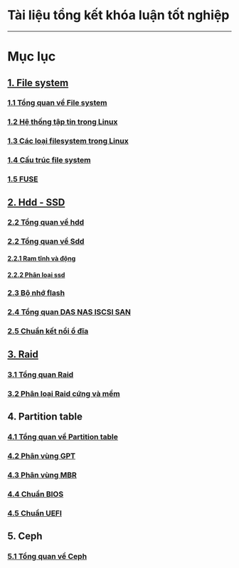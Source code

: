 # Tài liệu tổng kết khóa luận tốt nghiệp
-------------------------------------------
# Mục lục
## [1. File system](https://github.com/lacoski/khoa-luan/tree/master/Filesystem)
### [1.1 Tổng quan về File system](https://github.com/lacoski/khoa-luan/blob/master/Filesystem/filesystem.md)
### [1.2 Hệ thống tập tin trong Linux](https://github.com/lacoski/khoa-luan/blob/master/Filesystem/filesystem-in-linux.md)
### [1.3 Các loại filesystem trong Linux](https://github.com/lacoski/khoa-luan/blob/master/Filesystem/type-file-system.md)
### [1.4 Cấu trúc file system ](https://github.com/lacoski/khoa-luan/blob/master/Filesystem/filesystem-structure.md)
### [1.5 FUSE ](https://github.com/lacoski/khoa-luan/blob/master/Filesystem/type-file-system.md)

## [2. Hdd - SSD](https://github.com/lacoski/khoa-luan/tree/master/Hdd-SSD)
### [2.2 Tổng quan về hdd](https://github.com/lacoski/khoa-luan/blob/master/Hdd-SSD/hdd.md)
### [2.2 Tổng quan về Sdd](https://github.com/lacoski/khoa-luan/blob/master/Hdd-SSD/ssd.md)
#### [2.2.1 Ram tĩnh và động](https://github.com/lacoski/khoa-luan/blob/master/Hdd-SSD/Ph%C3%A2n%20lo%E1%BA%A1i%20Ram%20t%C4%A9nh.md)
#### [2.2.2 Phân loại ssd](https://github.com/lacoski/khoa-luan/blob/master/Hdd-SSD/ph%C3%A2n%20lo%E1%BA%A1i%20ssd.md)

### [2.3 Bộ nhớ flash](https://github.com/lacoski/khoa-luan/blob/master/Hdd-SSD/bo-nho-flash.md)
### [2.4 Tổng quan DAS NAS ISCSI SAN](https://github.com/lacoski/khoa-luan/blob/master/Hdd-SSD/DAS-NAS-ISCSI%20SAN.md)
### [2.5 Chuẩn kết nổi ổ đĩa ](https://github.com/lacoski/khoa-luan/blob/master/Hdd-SSD/chuan%20ket%20noi%20disk.md)


## [3. Raid](https://github.com/lacoski/khoa-luan/tree/master/RAID)
### [3.1 Tổng quan Raid](https://github.com/lacoski/khoa-luan/blob/master/RAID/raid%200%201%205.md)
### [3.2 Phân loại Raid cứng và mềm](https://github.com/lacoski/khoa-luan/blob/master/RAID/raid%20cung%20mem.md)
## 4. Partition table
### [4.1 Tổng quan về Partition table](https://github.com/lacoski/khoa-luan/blob/master/Partition%20table/partition.md)
### [4.2 Phân vùng GPT](https://github.com/lacoski/khoa-luan/blob/master/Partition%20table/gpt.md)
### [4.3 Phân vùng MBR](https://github.com/lacoski/khoa-luan/blob/master/Partition%20table/mbr.md)
### [4.4 Chuẩn BIOS](https://github.com/lacoski/khoa-luan/blob/master/Partition%20table/BIOS.md)
### [4.5 Chuẩn UEFI](https://github.com/lacoski/khoa-luan/blob/master/Partition%20table/UEFI.md)

## 5. Ceph
### [5.1 Tổng quan về Ceph](https://github.com/lacoski/khoa-luan/blob/master/Ceph/tong%20quan%20ceph.md)
